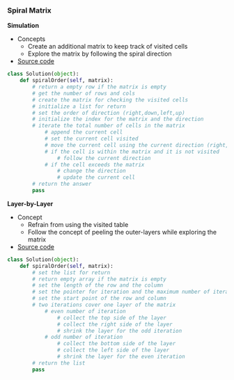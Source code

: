 ### Spiral Matrix

**Simulation**
- Concepts
    - Create an additional matrix to keep track of visited cells 
    - Explore the matrix by following the spiral direction 
- [Source code](source/Simulation.py)
```python
class Solution(object):
    def spiralOrder(self, matrix):
        # return a empty row if the matrix is empty
        # get the number of rows and cols
        # create the matrix for checking the visited cells
        # initialize a list for return
        # set the order of direction (right,down,left,up)
        # initialize the index for the matrix and the direction
        # iterate the total number of cells in the matrix
            # append the current cell
            # set the current cell visited
            # move the current cell using the current direction (right,down,left,up)
            # if the cell is within the matrix and it is not visited
                # follow the current direction
            # if the cell exceeds the matrix
                # change the direction
                # update the current cell
        # return the answer
        pass
```

**Layer-by-Layer**
- Concept
    - Refrain from using the visited table 
    - Follow the concept of peeling the outer-layers while exploring the matrix
- [Source code](source/Layer.py)
```python
class Solution(object):
    def spiralOrder(self, matrix):
        # set the list for return
        # return empty array if the matrix is empty
        # set the length of the row and the column
        # set the pointer for iteration and the maximum number of iteration
        # set the start point of the row and column
        # two iterations cover one layer of the matrix
            # even number of iteration
                # collect the top side of the layer
                # collect the right side of the layer
                # shrink the layer for the odd iteration
            # odd number of iteration
                # collect the bottom side of the layer
                # collect the left side of the layer
                # shrink the layer for the even iteration
        # return the list
        pass
```
